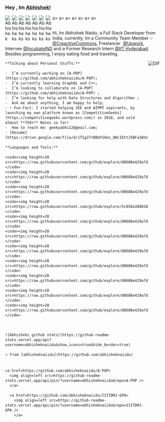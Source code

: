 ### Hey , Im [Abhishek!](https://abhisheknaidu.tech) 

<a href=https://twitter.com/geeky_abhiz>
  <img align=left alt=Abhishek Naidu | Twitter width=22px src=https://cdn.jsdelivr.net/npm/simple-icons@v3/icons/twitter.svg />
</a>a>
<a href=https://www.linkedin.com/in/abhisheknaiidu/>
  <img align=left alt=Abhisheks LinkdeIN width=22px src=https://cdn.jsdelivr.net/npm/simple-icons@v3/icons/linkedin.svg />
</a>a>
<a href=https://t.me/abhisheknaiidu>
  <img align=left alt=Abhisheks Telegram width=22px src=https://cdn.jsdelivr.net/npm/simple-icons@v3/icons/telegram.svg />
</a>a>
<a href=https://www.instagram.com/abhisheknaiidu/>
  <img align=left alt=Abhisheks Instagram width=22px src=https://cdn.jsdelivr.net/npm/simple-icons@v3/icons/instagram.svg />
</a>a>
<a href=https://www.reddit.com/user/geekyabhi/>
  <img align=left alt=Abhisheks Reddit width=22px src=https://cdn.jsdelivr.net/npm/simple-icons@v3/icons/reddit.svg />
</a>a>
<a href=https://leetcode.com/abhisheknaiidu/>
  <img align=left alt=Abhisheks Leetcode width=22px src=https://cdn.jsdelivr.net/npm/simple-icons@v3/icons/leetcode.svg />
</a>a>
<a href=https://www.codechef.com/users/abhisheknaidu>
  <img align=left alt=Abhisheks Codechef width=22px src=https://cdn.jsdelivr.net/npm/simple-icons@v3/icons/codechef.svg />
</a>a>

<br />
<br />

Hi, Im Abhishek Naidu, a Full Stack Developer  from India, currently, Im a Community Team Member ‍♂️ [@CreactiveCommons](https://github.com/creativecommons), Freelancer ‍ [@Upwork](https://www.upwork.com/), Internee ‍[@IncubateIND](https://incubateind.com/) and a Former Research Intern [@IIT Hyderabad](https://iith.ac.in/). Besides programming, I enjoy eating food and traveling.

  <img align=right alt=GIF src=https://media.giphy.com/media/836HiJc7pgzy8iNXCn/giphy.gif />

    **Talking about Personal Stuffs:**

    - ‍ I’m currently working on [A-POP](https://github.com/abhisheknaiidu/A-POP);
    -  I’m currently learning GraphQL and C++; 
    -  I’m looking to collaborate on [A-POP](https://github.com/abhisheknaiidu/A-POP) ;
    -  I’m looking for help with Data Structures and Algorithms ;
    -  Ask me about anything, I am happy to help;
    - ⚡️ Fun-Fact: I started helping JEE and AIPMT aspirants, by launching my own platform known as [CompetitiveGeeks](https://competitivegeeks.wordpress.com/) in 2018, and sold almost **750+** Notes so far!
    -  How to reach me: geekyabhi12@gmail.com;
    - [Resume](https://drive.google.com/file/d/1TIgJ7rDBUYSkbs_QNcIEttJ5BFaIW3nn/view)

    **Languages and Tools:**  

    <code><img height=20 src=https://raw.githubusercontent.com/github/explore/80688e429a7d4ef2fca1e82350fe8e3517d3494d/topics/javascript/javascript.png></code>
    <code><img height=20 src=https://raw.githubusercontent.com/github/explore/80688e429a7d4ef2fca1e82350fe8e3517d3494d/topics/vue/vue.png></code>
    <code><img height=20 src=https://raw.githubusercontent.com/github/explore/80688e429a7d4ef2fca1e82350fe8e3517d3494d/topics/react/react.png></code>
    <code><img height=20 src=https://raw.githubusercontent.com/github/explore/5c058a388828bb5fde0bcafd4bc867b5bb3f26f3/topics/graphql/graphql.png></code>
    <code><img height=20 src=https://raw.githubusercontent.com/github/explore/80688e429a7d4ef2fca1e82350fe8e3517d3494d/topics/nodejs/nodejs.png></code>
    <code><img height=20 src=https://raw.githubusercontent.com/github/explore/80688e429a7d4ef2fca1e82350fe8e3517d3494d/topics/cpp/cpp.png></code>
    <code><img height=20 src=https://raw.githubusercontent.com/github/explore/80688e429a7d4ef2fca1e82350fe8e3517d3494d/topics/python/python.png></code>
    <code><img height=20 src=https://raw.githubusercontent.com/github/explore/80688e429a7d4ef2fca1e82350fe8e3517d3494d/topics/mysql/mysql.png></code>
    <code><img height=20 src=https://raw.githubusercontent.com/github/explore/80688e429a7d4ef2fca1e82350fe8e3517d3494d/topics/firebase/firebase.png></code>
    <code><img height=20 src=https://raw.githubusercontent.com/github/explore/80688e429a7d4ef2fca1e82350fe8e3517d3494d/topics/git/git.png></code>
    <code><img height=20 src=https://raw.githubusercontent.com/github/explore/80688e429a7d4ef2fca1e82350fe8e3517d3494d/topics/terminal/terminal.png></code>



    ![Abhisheks github stats](https://github-readme-stats.vercel.app/api?username=abhisheknaiidu&show_icons=true&hide_border=true)

    ⭐️ From [abhisheknaiidu](https://github.com/abhisheknaiidu)


    <a href=https://github.com/abhisheknaiidu/A-POP>
      <img align=left src=https://github-readme-stats.vercel.app/api/pin/?username=abhisheknaiidu&repo=A-POP />
      </a>

      <a href=https://github.com/abhisheknaiidu/IIITDMJ-GPA>
        <img align=left src=https://github-readme-stats.vercel.app/api/pin/?username=abhisheknaiidu&repo=IIITDMJ-GPA />
        </a>


        
